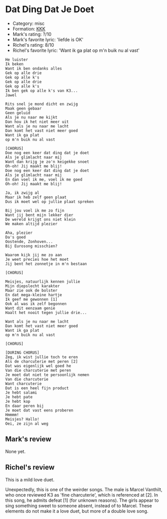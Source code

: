 # Dat Ding Dat Je Doet

 * Category: misc
 * Formation: [KKK](Kkk.md)
 * Mark's rating: ?/10
 * Mark's  favorite lyric: 'liefde is OK'
 * Richel's rating: 8/10
 * Richel's favorite lyric: 'Want ik ga plat op m'n buik nu al vast'


```
He luister
Ik beken
Want ik ben ondanks alles
Gek op alle drie
Gek op alle k's
Gek op alle drie
Gek op alle k's
Ik ben gek op alle k's van K3...
Jawel

Rits snel je mond dicht en zwijg
Maak geen gebaar
Geen geluid
Als je nu naar me kijkt
Dan hou ik het niet meer uit
Want als je nu naar me lacht
Dan komt het vast niet meer goed
Want ik ga plat 
op m'n buik nu al vast

[CHORUS]
Doe nog een keer dat ding dat je doet
Als je glimlacht naar mij
Want dan krijg je zo'n keigekke snoet
Oh-oh! Jij maakt me blij!
Doe nog een keer dat ding dat je doet
Als je glimlacht naar mij
En dan voel ik me, voel ik me goed
Oh-oh! Jij maakt me blij!

Ja, ik zwijg al
Maar ik heb zelf geen plaat
Dus ik moet wel op jullie plaat spreken

Bij jou voel ik me zo fijn
Want jij bent mijn lekker dier
De wereld krijgt ons niet klein
We maken altijd plezier

Aha, plezier
Da's goed
Oostende, Zonhoven...
Bij Eurosong misschien?

Waarom kijk jij me zo aan
Je weet precies hoe het moet
Jij bent het zonnetje in m'n bestaan

[CHORUS]

Meisjes, natuurlijk kennen jullie
Mijn diepslecht karakter
Maar zie ook de bolster
En dat mega-kleine hartje
Ik geef me gewonnen [1]
Ook al was ik zelf begonnen
Want dit eenzaam genie
Haalt het nooit tegen jullie drie...

Want als je nu naar me lacht
Dan komt het vast niet meer goed
Want ik ga plat
op m'n buik nu al vast

[CHORUS]

[DURING CHORUS]
Zeg, ik wist jullie toch te eren
Als de charcuterie met peren [2]
Dat was eigenlijk wel goed he
Van die charcuterie met peren
Je moet dat niet te persoonlijk nemen
Van die charcuterie
Want charcuterie
Dat is een heel fijn product
Je hebt salami
Je hebt pate
Je hebt kop
En daar peren bij
Je moet dat vast eens proberen
Hmmmm!
Meisjes? Hallo!
Oei, ze zijn al weg

```
## Mark's review

None yet.

## Richel's review

This is a mild love duet.

Unexpectedly, this is one of the weirder songs. The male is Marcel Vanthilt, who once reviewed K3 as 'fine charcuterie', which is referenced at [2]. 
In this song, he admits defeat [1] (for unknown reasons). 
The girls appear to sing something sweet to someone absent, instead of to Marcel. 
These elements do not make it a love duet, but more of a double love song.